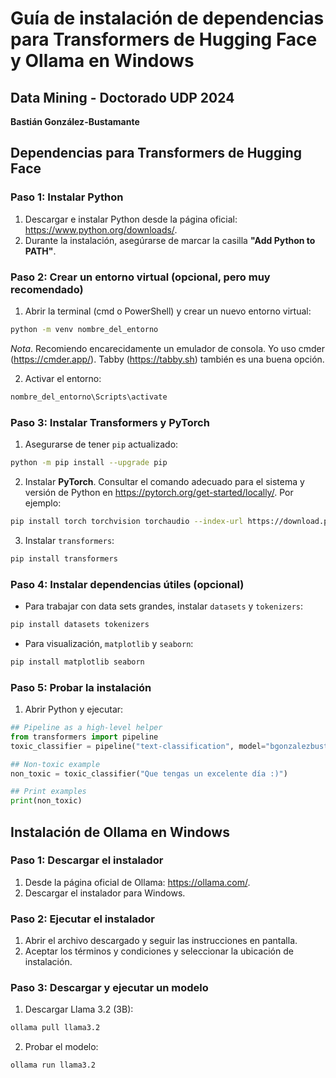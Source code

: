 # Guía de instalación de dependencias para Transformers de Hugging Face y Ollama en Windows

## Data Mining - Doctorado UDP 2024

**Bastián González-Bustamante**

## Dependencias para Transformers de Hugging Face

### **Paso 1: Instalar Python**

1. Descargar e instalar Python desde la página oficial: https://www.python.org/downloads/.
2. Durante la instalación, asegúrarse de marcar la casilla **"Add Python to PATH"**.

### **Paso 2: Crear un entorno virtual (opcional, pero muy recomendado)**

1. Abrir la terminal (cmd o PowerShell) y crear un nuevo entorno virtual:

```bash
python -m venv nombre_del_entorno
```

*Nota*. Recomiendo encarecidamente un emulador de consola. Yo uso cmder (https://cmder.app/). Tabby (https://tabby.sh) también es una buena opción.

2. Activar el entorno:

```bash
nombre_del_entorno\Scripts\activate
```

### **Paso 3: Instalar Transformers y PyTorch**

1. Asegurarse de tener `pip` actualizado:

```bash
python -m pip install --upgrade pip
```

2. Instalar **PyTorch**. Consultar el comando adecuado para el sistema y versión de Python en https://pytorch.org/get-started/locally/. Por ejemplo:

```bash
pip install torch torchvision torchaudio --index-url https://download.pytorch.org/whl/cu118
```

3. Instalar `transformers`:

```bash
pip install transformers
```

### **Paso 4: Instalar dependencias útiles** (opcional)

* Para trabajar con data sets grandes, instalar `datasets` y `tokenizers`:

```bash
pip install datasets tokenizers
```

* Para visualización, `matplotlib` y `seaborn`:

```bash
pip install matplotlib seaborn
```

### **Paso 5: Probar la instalación**

1. Abrir Python y ejecutar:

```python
## Pipeline as a high-level helper
from transformers import pipeline
toxic_classifier = pipeline("text-classification", model="bgonzalezbustamante/bert-spanish-toxicity")

## Non-toxic example
non_toxic = toxic_classifier("Que tengas un excelente día :)")

## Print examples
print(non_toxic)
```

## Instalación de Ollama en Windows

### **Paso 1: Descargar el instalador**

1. Desde la página oficial de Ollama: https://ollama.com/.
2. Descargar el instalador para Windows.

### **Paso 2: Ejecutar el instalador**

1. Abrir el archivo descargado y seguir las instrucciones en pantalla.
2. Aceptar los términos y condiciones y seleccionar la ubicación de instalación.

### **Paso 3: Descargar y ejecutar un modelo**

1. Descargar Llama 3.2 (3B):

```bash
ollama pull llama3.2
```

2. Probar el modelo:

```bash
ollama run llama3.2
```

